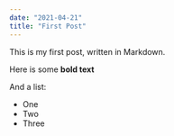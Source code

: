 ```yaml
---
date: "2021-04-21"
title: "First Post"
---
```


This is my first post, written in Markdown.

Here is some **bold text**

And a list:

- One
- Two
- Three
